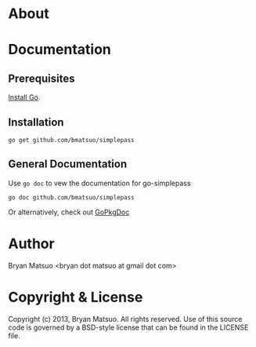 [install go]: http://golang.org/install.html "Install Go"
[gopkgdoc]: http://go.pkgdoc.org/github.com/bmatsuo/simplepass/ "GoPkgDoc"

About
=============

<no value>

Documentation
=============

Prerequisites
-------------

[Install Go][].

Installation
-------------

    go get github.com/bmatsuo/simplepass

General Documentation
---------------------

Use `go doc` to vew the documentation for go-simplepass

    go doc github.com/bmatsuo/simplepass

Or alternatively, check out [GoPkgDoc][]

Author
======

Bryan Matsuo &lt;bryan dot matsuo at gmail dot com&gt;

Copyright & License
===================

Copyright (c) 2013, Bryan Matsuo.
All rights reserved.
Use of this source code is governed by a BSD-style license that can be
found in the LICENSE file.
